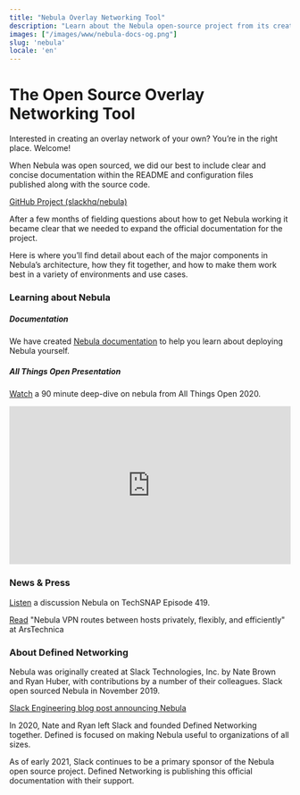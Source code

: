 ```yaml
---
title: "Nebula Overlay Networking Tool"
description: "Learn about the Nebula open-source project from its creators. Find tutorials, videos, and reference guides explaining how overlay networks can help you securely connect Linux, Mac, Windows, iOS, and Android hosts located on any network."
images: ["/images/www/nebula-docs-og.png"]
slug: 'nebula'
locale: 'en'
---
```


# The Open Source Overlay Networking Tool

Interested in creating an overlay network of your own? You’re in the right place. Welcome!

When Nebula was open sourced, we did our best to include clear and concise documentation within the README and configuration files published along with the source code.

[GitHub Project (slackhq/nebula)](https://github.com/slackhq/nebula)

After a few months of fielding questions about how to get Nebula working it became clear that we needed to expand the official documentation for the project.

Here is where you’ll find detail about each of the major components in Nebula’s architecture, how they fit together, and how to make them work best in a variety of environments and use cases.

### Learning about Nebula

##### Documentation

We have created [Nebula documentation](/nebula/introduction/) to help you learn about deploying Nebula yourself.

##### All Things Open Presentation

[Watch](https://www.youtube.com/watch?v=qy2cgqglt3o) a 90 minute deep-dive on nebula from All Things Open 2020.

<div width="100%" height="0" style="padding-bottom: 56.25%; overflow: hidden; position: relative; margin-bottom: 16px;">
  <iframe width="100%" height="100%" style="position: absolute;" src="https://www.youtube.com/embed/qy2cgqglt3o" title="All Things Open YouTube video" frameborder="0" allow="accelerometer; autoplay; clipboard-write; encrypted-media; gyroscope; picture-in-picture" allowfullscreen></iframe>
</div>

### News & Press

[Listen](https://techsnap.systems/419) a discussion Nebula on TechSNAP Episode 419.

[Read](https://arstechnica.com/gadgets/2019/12/nebula-vpn-routes-between-hosts-privately-flexibly-and-efficiently/) "Nebula VPN routes between hosts privately, flexibly, and efficiently" at ArsTechnica

### About Defined Networking

Nebula was originally created at Slack Technologies, Inc. by Nate Brown and Ryan Huber, with contributions by a number of their colleagues. Slack open sourced Nebula in November 2019.

[Slack Engineering blog post announcing Nebula](https://slack.engineering/introducing-nebula-the-open-source-global-overlay-network-from-slack/)

In 2020, Nate and Ryan left Slack and founded Defined Networking together. Defined is focused on making Nebula useful to organizations of all sizes.

As of early 2021, Slack continues to be a primary sponsor of the Nebula open source project. Defined Networking is publishing this official documentation with their support.
